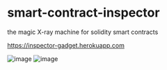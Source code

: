 # smart-contract-inspector
the magic X-ray machine for solidity smart contracts

https://inspector-gadget.herokuapp.com

![image](https://user-images.githubusercontent.com/2865694/121886424-a7e8ef00-cd15-11eb-95ae-c3e6d2756a79.png)
![image](https://user-images.githubusercontent.com/2865694/121886678-f9917980-cd15-11eb-9af0-35829c2bc2b4.png)

